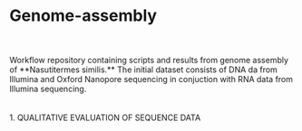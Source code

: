 # Genome-assembly
<br />
<br />
Workflow repository containing scripts and results from genome assembly of **Nasutitermes similis.**
The initial dataset consists of DNA da from Illumina and Oxford Nanopore sequencing in conjuction with RNA data from Illumina sequencing.
<br />
<br />
<br />
1. QUALITATIVE EVALUATION OF SEQUENCE DATA
